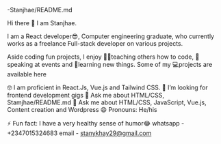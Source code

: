 -Stanjhae/README.md

Hi there 👋 I am Stanjhae.
 
I am a React developer😎, Computer engineering graduate, who currently works as a freelance Full-stack developer on various projects.

Aside coding fun projects, I enjoy 👩‍🏫teaching others how to code, 🎤speaking at events and 📖learning new things. Some of my 💻projects are available here

🤓 I am proficient in React.Js, Vue.js and Tailwind CSS.
🤔 I’m looking for frontend development gigs
💬 Ask me about HTML/CSS, Stamjhae/README.md
💬 Ask me about HTML/CSS, JavaScript, Vue.js, Content creation and Wordpress
😄 Pronouns: He/his

⚡ Fun fact: I have a very healthy sense of humor😂
whatsapp - +2347015324683
email - stanykhay29@gmail.com

<!---
Stanjae/Stanjae is a ✨ special ✨ repository because its `README.md` (this file) appears on your GitHub profile.
You can click the Preview link to take a look at your changes.
--->
